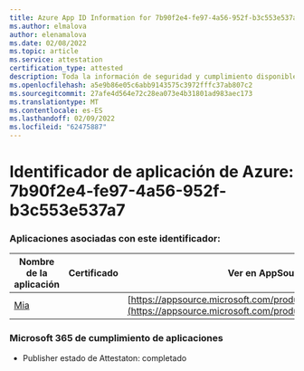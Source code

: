 ```yaml
---
title: Azure App ID Information for 7b90f2e4-fe97-4a56-952f-b3c553e537a7
ms.author: elmalova
author: elenamalova
ms.date: 02/08/2022
ms.topic: article
ms.service: attestation
certification_type: attested
description: Toda la información de seguridad y cumplimiento disponible para 7b90f2e4-fe97-4a56-952f-b3c553e537a7.
ms.openlocfilehash: a5e9b86e05c6abb9143575c3972fffc37ab807c2
ms.sourcegitcommit: 27afe4d564e72c28ea073e4b31801ad983aec173
ms.translationtype: MT
ms.contentlocale: es-ES
ms.lasthandoff: 02/09/2022
ms.locfileid: "62475887"
---
```

# <a name="azure-app-id-7b90f2e4-fe97-4a56-952f-b3c553e537a7"></a>Identificador de aplicación de Azure: 7b90f2e4-fe97-4a56-952f-b3c553e537a7


### <a name="apps-associated-with-this-id"></a>Aplicaciones asociadas con este identificador:
| **Nombre de la aplicación** | **Certificado** | **Ver en AppSource** |
|--------------|---------------|-----------------------|
| [Mia](https://docs.microsoft.com/microsoft-365-app-certification/forward/WA200002417) |  | [https://appsource.microsoft.com/product/office/WA200002417](https://appsource.microsoft.com/product/office/WA200002417) |

### <a name="microsoft-365-app-compliance-status"></a>Microsoft 365 de cumplimiento de aplicaciones
- Publisher estado de Attestaton: completado
